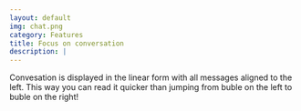 ```yaml
---
layout: default
img: chat.png
category: Features
title: Focus on conversation
description: |
---
```

  Convesation is displayed in the linear form with all messages aligned to the left.
  This way you can read it quicker than jumping from buble on the left to buble on the right!
